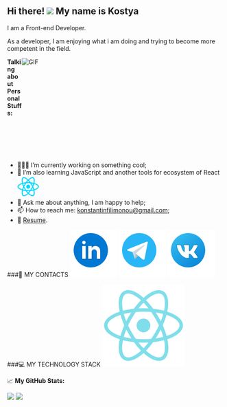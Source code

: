 ## Hi there! <img src="https://media.giphy.com/media/hvRJCLFzcasrR4ia7z/giphy.gif" width="25px"> My name is Kostya

I am a Front-end Developer.

As a developer, I am enjoying what i am doing and trying to become more competent in the field.

<img align="right" alt="GIF" src="https://c.tenor.com/bQCHJwgCNuMAAAAC/kitten-cat.gif?raw=true" width="470" height="240" />

**Talking about Personal Stuffs:**

- 👨🏻‍💻 I’m currently working on something cool;
- 🚀 I’m also learning JavaScript and another tools for ecosystem of React ![React](icons/react-js.svg)
- 💬 Ask me about anything, I am happy to help;
- 📫 How to reach me: konstantinfilimonou@gmail.com;
- 📝 [Resume](https://drive.google.com/file/d/1fEeDIY3zp4dhDkIaTcX9HFpVoEkkPqh7/view?usp=sharing).



###📱 MY CONTACTS
[![LinkedIn](icons/linkedin.svg)](https://www.linkedin.com/in/filimonovkostya/)
[![Telegram](icons/telegram.svg)](https://t.me/FilimonovKostya)
[![Vk](icons/vk.svg)](https://vk.com/id97510491)

 ###💻 MY TECHNOLOGY STACK 
![React](icons/reactI.svg)

📈 **My GitHub Stats:**

<p>
  <img height="180em" src="https://github-readme-stats.vercel.app/api/top-langs/?username=FilimonovKostya&layout=compact" /> 
  
  <img height="180em" src="https://github-readme-stats.vercel.app/api?username=FilimonovKostya&theme=react&show_icons=true" />
</p>
  
